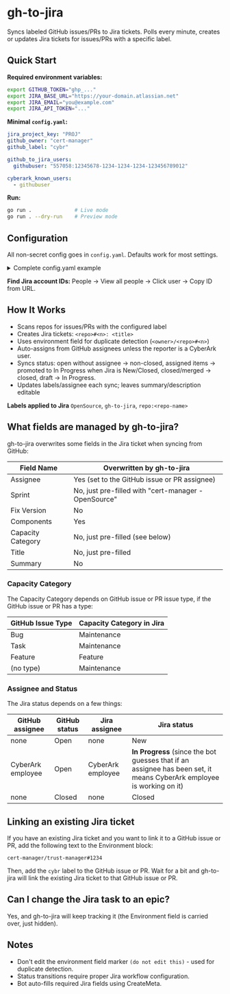 # gh-to-jira

Syncs labeled GitHub issues/PRs to Jira tickets. Polls every minute, creates or updates Jira tickets for issues/PRs with a specific label.

## Quick Start

**Required environment variables:**
```bash
export GITHUB_TOKEN="ghp_..."
export JIRA_BASE_URL="https://your-domain.atlassian.net"
export JIRA_EMAIL="you@example.com"
export JIRA_API_TOKEN="..."
```

**Minimal `config.yaml`:**
```yaml
jira_project_key: "PROJ"
github_owner: "cert-manager"
github_label: "cybr"

github_to_jira_users:
  githubuser: "557058:12345678-1234-1234-1234-123456789012"

cyberark_known_users:
  - githubuser
```

**Run:**
```bash
go run .              # Live mode
go run . --dry-run    # Preview mode
```

## Configuration

All non-secret config goes in `config.yaml`. Defaults work for most settings.

<details>
<summary>Complete config.yaml example</summary>

```yaml
# GitHub Configuration
github_owner: "cert-manager"
github_repos: []              # Empty = scan all repos in org
github_label: "cybr"

# Jira Configuration
jira_project_key: "PROJ"      # Required
jira_issue_type: "Task"
jira_skip_description: true   # Set false to add GitHub link in description

# Jira Team Field (optional)
jira_team_field_key: "customfield_10211"
jira_team_option_id: "13667"

# Jira Components
jira_default_component: "cert-manager"
jira_components:
  cert-manager: "cert-manager"
  approver-policy: "Approver Policy (OSS)"
  trust-manager: "Trust Manager (OSS)"

# Status Mapping
jira_status_open: "To Do"
jira_status_closed: "Done"
jira_status_in_progress: "In Progress"
jira_status_draft: "In Progress"
jira_status_reopened: "Reopened"
jira_resolution: "Done"

# User Mappings
github_to_jira_users:
  john.doe: "557058:12345678-1234-1234-1234-123456789012"

cyberark_known_users:
  - john.doe
```
</details>

**Find Jira account IDs:** People → View all people → Click user → Copy ID from URL.

## How It Works

- Scans repos for issues/PRs with the configured label
- Creates Jira tickets: `<repo>#<n>: <title>`
- Uses environment field for duplicate detection (`<owner>/<repo>#<n>`)
- Auto-assigns from GitHub assignees unless the reporter is a CyberArk user.
- Syncs status: open without assignee → non-closed, assigned items → promoted to In Progress when Jira is New/Closed, closed/merged → closed, draft → In Progress.
- Updates labels/assignee each sync; leaves summary/description editable

**Labels applied to Jira** `OpenSource`, `gh-to-jira`, `repo:<repo-name>`

## What fields are managed by gh-to-jira?

gh-to-jira overwrites some fields in the Jira ticket when syncing from GitHub:

|    Field Name     |              Overwritten by gh-to-jira               |
|-------------------|------------------------------------------------------|
| Assignee          | Yes (set to the GitHub issue or PR assignee)         |
| Sprint            | No, just pre-filled with "cert-manager - OpenSource" |
| Fix Version       | No                                                   |
| Components        | Yes                                                  |
| Capacity Category | No, just pre-filled (see below)                      |
| Title             | No, just pre-filled                                  |
| Summary           | No                                                   |

### Capacity Category

The Capacity Category depends on GitHub issue or PR issue type, if the GitHub issue or PR has a type:

| GitHub Issue Type | Capacity Category in Jira |
|-------------------|---------------------------|
| Bug               | Maintenance               |
| Task              | Maintenance               |
| Feature           | Feature                   |
| (no type)         | Maintenance               |

### Assignee and Status

The Jira status depends on a few things:

| GitHub assignee   | GitHub status | Jira assignee     | Jira status |
|--|--|--|--|
| none              | Open          | none              | New         |
| CyberArk employee | Open          | CyberArk employee | **In Progress** (since the bot guesses that if an assignee has been set, it means CyberArk employee is working on it) |
| none              | Closed        | none              | Closed      |

## Linking an existing Jira ticket

If you have an existing Jira ticket and you want to link it to a GitHub issue or PR,
add the following text to the Environment block:

```
cert-manager/trust-manager#1234
```

Then, add the `cybr` label to the GitHub issue or PR. Wait for a bit and
gh-to-jira will link the existing Jira ticket to that GitHub issue or PR.

## Can I change the Jira task to an epic?

Yes, and gh-to-jira will keep tracking it (the Environment field is carried over, just hidden).

## Notes

- Don't edit the environment field marker `(do not edit this)` - used for duplicate detection.
- Status transitions require proper Jira workflow configuration.
- Bot auto-fills required Jira fields using CreateMeta.
